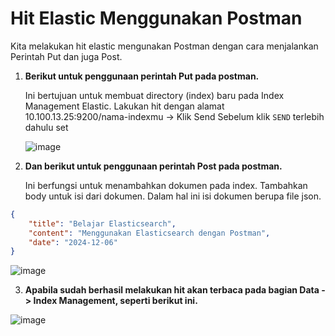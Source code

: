 # Hit Elastic Menggunakan Postman
  
Kita melakukan hit elastic mengunakan Postman dengan cara menjalankan Perintah Put dan juga Post.


1. **Berikut untuk penggunaan perintah Put pada postman.**

   Ini bertujuan untuk membuat directory (index) baru pada Index Management Elastic.
   Lakukan hit dengan alamat 10.100.13.25:9200/nama-indexmu -> Klik Send
   Sebelum klik `SEND` terlebih dahulu set
     
   ![image](https://github.com/user-attachments/assets/b360251f-7ef8-47a7-8b73-30f4d00f1527)

3. **Dan berikut untuk penggunaan perintah Post pada postman.**

   Ini berfungsi untuk menambahkan dokumen pada index. Tambahkan body untuk isi dari dokumen. Dalam hal ini isi dokumen berupa file json.

  ```json
  {
      "title": "Belajar Elasticsearch",
      "content": "Menggunakan Elasticsearch dengan Postman",
      "date": "2024-12-06"
  }
  ```
   
  ![image](https://github.com/user-attachments/assets/1e8fe147-f368-4e1d-9585-db8ab0ffeb32)


3. **Apabila sudah berhasil melakukan hit akan terbaca pada bagian Data -> Index Management, seperti berikut ini.**

  ![image](https://github.com/user-attachments/assets/4d1337ff-3dde-47e4-98d8-356cda191f5f)
